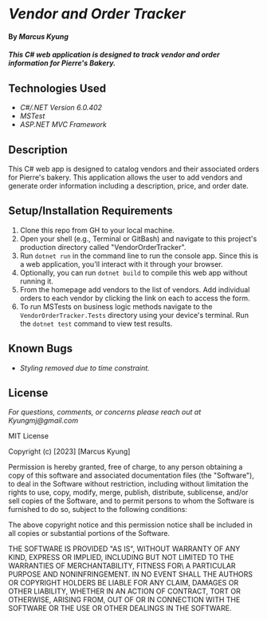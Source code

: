 # _Vendor and Order Tracker_

#### By _**Marcus Kyung**_

#### _This C# web application is designed to track vendor and order information for Pierre's Bakery._

## Technologies Used

* _C#/.NET Version 6.0.402_
* _MSTest_
* _ASP.NET MVC Framework_

## Description

This C# web app is designed to catalog vendors and their associated orders for Pierre's bakery. This application allows the user to add vendors and generate order information including a description, price, and order date.

## Setup/Installation Requirements

1. Clone this repo from GH to your local machine.
2. Open your shell (e.g., Terminal or GitBash) and navigate to this project's production directory called "VendorOrderTracker". 
3. Run `dotnet run` in the command line to run the console app. Since this is a web application, you'll interact with it through your browser.
4. Optionally, you can run `dotnet build` to compile this web app without running it.
5. From the homepage add vendors to the list of vendors. Add individual orders to each vendor by clicking the link on each to access the form. 
6. To run MSTests on business logic methods navigate to the `VendorOrderTracker.Tests` directory using your device's terminal. Run the `dotnet test` command to view test results. 

## Known Bugs

* _Styling removed due to time constraint._

## License

_For questions, comments, or concerns please reach out at Kyungmj@gmail.com_

MIT License

Copyright (c) [2023] [Marcus Kyung]

Permission is hereby granted, free of charge, to any person obtaining a copy of this software and associated documentation files (the "Software"), to deal in the Software without restriction, including without limitation the rights to use, copy, modify, merge, publish, distribute, sublicense, and/or sell copies of the Software, and to permit persons to whom the Software is furnished to do so, subject to the following conditions: 

The above copyright notice and this permission notice shall be included in all copies or substantial portions of the Software.

THE SOFTWARE IS PROVIDED "AS IS", WITHOUT WARRANTY OF ANY KIND, EXPRESS OR IMPLIED, INCLUDING BUT NOT LIMITED TO THE WARRANTIES OF MERCHANTABILITY, FITNESS FOR\ A PARTICULAR PURPOSE AND NONINFRINGEMENT. IN NO EVENT SHALL THE AUTHORS OR COPYRIGHT HOLDERS BE LIABLE FOR ANY CLAIM, DAMAGES OR OTHER LIABILITY, WHETHER IN AN ACTION OF CONTRACT, TORT OR OTHERWISE, ARISING FROM, OUT OF OR IN CONNECTION WITH THE SOFTWARE OR THE USE OR OTHER DEALINGS IN THE SOFTWARE.